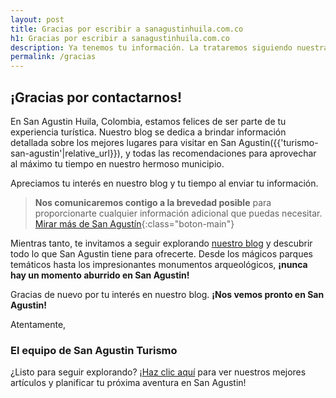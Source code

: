 ```yaml
---
layout: post
title: Gracias por escribir a sanagustinhuila.com.co
h1: Gracias por escribir a sanagustinhuila.com.co
description: Ya tenemos tu información. La trataremos siguiendo nuestra política de privacidad. Te escribiremos prontamente.
permalink: /gracias
---
```

## ¡Gracias por contactarnos!

En San Agustin Huila, Colombia, estamos felices de ser parte de tu experiencia turística. Nuestro blog se dedica a brindar información detallada sobre los mejores lugares para visitar en San Agustin({{'turismo-san-agustin'|relative_url}}), y todas las recomendaciones para aprovechar al máximo tu tiempo en nuestro hermoso municipio.

Apreciamos tu interés en nuestro blog y tu tiempo al enviar tu información.

>**Nos comunicaremos contigo a la brevedad posible** para proporcionarte cualquier información adicional que puedas necesitar.
[Mirar más de San Agustín]({{'turismo-san-agustin'|relative_url}}){:class="boton-main"}

Mientras tanto, te invitamos a seguir explorando [nuestro blog](/) y descubrir todo lo que San Agustin tiene para ofrecerte. Desde los mágicos parques temáticos hasta los impresionantes monumentos arqueológicos, **¡nunca hay un momento aburrido en San Agustin!**

Gracias de nuevo por tu interés en nuestro blog. **¡Nos vemos pronto en San Agustin!**

Atentamente,

### El equipo de San Agustin Turismo

¿Listo para seguir explorando? ¡[Haz clic aquí]({{'turismo-san-agustin'|relative_url}}) para ver nuestros mejores artículos y planificar tu próxima aventura en San Agustin!

